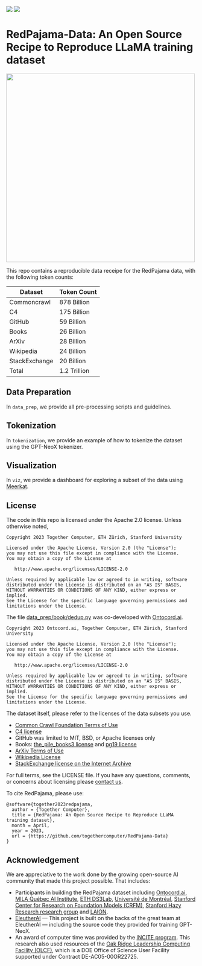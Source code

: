 <a href="https://discord.gg/9Rk6sSeWEG"><img src="https://img.shields.io/discord/1082503318624022589?label=discord" /></a> <img src="https://img.shields.io/github/license/togethercomputer/RedPajama-Data" />

# RedPajama-Data: An Open Source Recipe to Reproduce LLaMA training dataset

<img width="500" src="docs/redpajama.png" />

This repo contains a reproducible data receipe for the RedPajama data, with the following token counts:

| Dataset       | Token Count |
|---------------|-------------|
| Commoncrawl   | 878 Billion        |
| C4            | 175 Billion        |
| GitHub        | 59 Billion         |
| Books         | 26 Billion         |
| ArXiv         | 28 Billion         |
| Wikipedia     | 24 Billion         |
| StackExchange | 20 Billion         |
| Total         | 1.2 Trillion      |


## Data Preparation

In `data_prep`, we provide all pre-processing scripts and guidelines.

## Tokenization

In `tokenization`, we provide an example of how to tokenize the dataset using the GPT-NeoX tokenizer.

## Visualization

In `viz`, we provide a dashboard for exploring a subset of the data using [Meerkat](https://github.com/hazyresearch/meerkat).

## License

The code in this repo is licensed under the Apache 2.0 license. Unless otherwise noted,

```
Copyright 2023 Together Computer, ETH Zürich, Stanford University

Licensed under the Apache License, Version 2.0 (the "License");
you may not use this file except in compliance with the License.
You may obtain a copy of the License at

   http://www.apache.org/licenses/LICENSE-2.0

Unless required by applicable law or agreed to in writing, software
distributed under the License is distributed on an "AS IS" BASIS,
WITHOUT WARRANTIES OR CONDITIONS OF ANY KIND, either express or implied.
See the License for the specific language governing permissions and
limitations under the License.
```

The file [data\_prep/book/dedup.py](data_prep/book/dedup.py) was co-developed with [Ontocord.ai](https://www.ontocord.ai).

```
Copyright 2023 Ontocord.ai, Together Computer, ETH Zürich, Stanford University

Licensed under the Apache License, Version 2.0 (the "License");
you may not use this file except in compliance with the License.
You may obtain a copy of the License at

   http://www.apache.org/licenses/LICENSE-2.0

Unless required by applicable law or agreed to in writing, software
distributed under the License is distributed on an "AS IS" BASIS,
WITHOUT WARRANTIES OR CONDITIONS OF ANY KIND, either express or implied.
See the License for the specific language governing permissions and
limitations under the License.
```

The dataset itself, please refer to the licenses of the data subsets you use.

* [Common Crawl Foundation Terms of Use](https://commoncrawl.org/terms-of-use/full/)
* [C4 license](https://huggingface.co/datasets/allenai/c4#license)
* GitHub was limited to MIT, BSD, or Apache licenses only
* Books: [the\_pile\_books3 license](https://huggingface.co/datasets/the_pile_books3#licensing-information) and [pg19 license](https://huggingface.co/datasets/pg19#licensing-information)
* [ArXiv Terms of Use](https://info.arxiv.org/help/api/tou.html)
* [Wikipedia License](https://huggingface.co/datasets/wikipedia#licensing-information)
* [StackExchange license on the Internet Archive](https://archive.org/details/stackexchange)

For full terms, see the LICENSE file. If you have any questions, comments, or concerns about licensing please [contact us](https://www.together.xyz/contact).

To cite RedPajama, please use:

```
@software{together2023redpajama,
  author = {Together Computer},
  title = {RedPajama: An Open Source Recipe to Reproduce LLaMA training dataset},
  month = April,
  year = 2023,
  url = {https://github.com/togethercomputer/RedPajama-Data}
}
```

## Acknowledgement

We are appreciative to the work done by the growing open-source AI community that made this project possible. That includes:
- Participants in building the RedPajama dataset including [Ontocord.ai](Ontocord.ai), [MILA Québec AI Institute](https://mila.quebec/en/), [ETH DS3Lab](https://ds3lab.inf.ethz.ch/), [Université de Montréal](https://www.umontreal.ca/), [Stanford Center for Research on Foundation Models (CRFM)](https://crfm.stanford.edu/), [Stanford Hazy Research research group](https://hazyresearch.stanford.edu/) and [LAION](https://laion.ai/).  
- [EleutherAI](https://www.eleuther.ai/) — This project is built on the backs of the great team at EleutherAI — including the source code they provided for training GPT-NeoX. 
- An award of computer time was provided by the [INCITE program](https://www.alcf.anl.gov/science/incite-allocation-program). This research also used resources of the [Oak Ridge Leadership Computing Facility (OLCF)](https://www.together.xyz/blog/redpajama#:~:text=resources%20of%20the-,Oak%20Ridge%20Leadership%20Computing%20Facility%20(OLCF),-%2C%20which%20is%20a), which is a DOE Office of Science User Facility supported under Contract DE-AC05-00OR22725.


